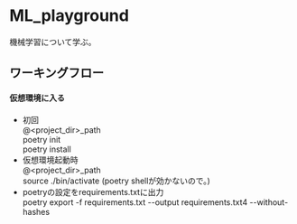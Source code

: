 # ML_playground
機械学習について学ぶ。

## ワーキングフロー
#### 仮想環境に入る
* 初回 \
  @<project_dir>_path \
  poetry init \
  poetry install
* 仮想環境起動時 \
  @<project_dir>_path \
  source ./bin/activate (poetry shellが効かないので。)
* poetryの設定をrequirements.txtに出力 \
  poetry export -f requirements.txt --output requirements.txt4 --without-hashes
